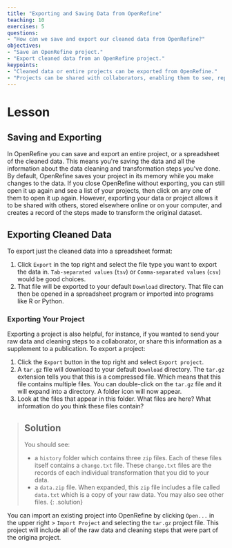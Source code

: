 ```yaml
---
title: "Exporting and Saving Data from OpenRefine"
teaching: 10
exercises: 5
questions:
- "How can we save and export our cleaned data from OpenRefine?"
objectives:
- "Save an OpenRefine project."
- "Export cleaned data from an OpenRefine project."
keypoints:
- "Cleaned data or entire projects can be exported from OpenRefine."
- "Projects can be shared with collaborators, enabling them to see, reproduce and check all data cleaning steps you performed."
---
```


# Lesson

## Saving and Exporting

In OpenRefine you can save and export an entire project, or a spreadsheet of the cleaned data. This means you're saving the data and all the information about the data cleaning and transformation steps you've done. By default, OpenRefine saves your project in its memory while you make changes to the data. If you close OpenRefine without exporting, you can still open it up again and see a list of your projects, then click on any one of them to open it up again. However, exporting your data or project allows it to be shared with others, stored elsewhere online or on your computer, and creates a record of the steps made to transform the original dataset.

## Exporting Cleaned Data 

To export just the cleaned data into a spreadsheet format:

1. Click `Export` in the top right and select the file type you want to export the data in. `Tab-separated values` (`tsv`) or `Comma-separated values` (`csv`) would be good choices.
2. That file will be exported to your default `Download` directory. That file can then be opened in a spreadsheet program or imported
into programs like R or Python.

### Exporting Your Project

Exporting a project is also helpful, for instance, if you wanted to send your raw data and cleaning steps to a collaborator, 
or share this information as a supplement to a publication. To export a project:

1. Click the `Export` button in the top right and select `Export project`.
2. A `tar.gz` file will download to your default `Download` directory. The `tar.gz` extension tells you that this is a compressed file.
Which means that this file contains multiple files. You can double-click on the `tar.gz` file and it will expand into a directory. A 
folder icon will now appear. 
3. Look at the files that appear in this folder. What files are here? What information do you think these files contain?

> ## Solution
> You should see:
> - a  `history` folder which contains three `zip` files. Each of these files itself contains a `change.txt` file. 
> These `change.txt` files are the records of each individual transformation that you did to your data. 
> - a `data.zip` file. When expanded, this `zip` file includes a file called `data.txt` which is a copy of your raw data.
> You may also see other files.
{: .solution}

You can import an existing project into OpenRefine by clicking `Open...` in the upper right > `Import Project` and selecting the `tar.gz` project file. This project will include all of the raw data and cleaning steps that were part of the origina project.

